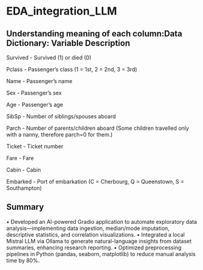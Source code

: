 # EDA_integration_LLM

## Understanding meaning of each column:Data Dictionary: Variable Description

Survived - Survived (1) or died (0)

Pclass - Passenger’s class (1 = 1st, 2 = 2nd, 3 = 3rd)

Name - Passenger’s name

Sex - Passenger’s sex

Age - Passenger’s age

SibSp - Number of siblings/spouses aboard

Parch - Number of parents/children aboard (Some children travelled only with a nanny, therefore parch=0 for them.)

Ticket - Ticket number

Fare - Fare

Cabin - Cabin

Embarked - Port of embarkation (C = Cherbourg, Q = Queenstown, S = Southampton)

## Summary

• Developed an AI-powered Gradio application to automate exploratory data analysis—implementing data ingestion, median/mode imputation, descriptive statistics, and correlation visualizations.
• Integrated a local Mistral LLM via Ollama to generate natural-language insights from dataset summaries, enhancing research reporting.
• Optimized preprocessing pipelines in Python (pandas, seaborn, matplotlib) to reduce manual analysis time by 80%.
